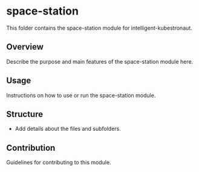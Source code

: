 # space-station

This folder contains the space-station module for intelligent-kubestronaut.

## Overview
Describe the purpose and main features of the space-station module here.

## Usage
Instructions on how to use or run the space-station module.

## Structure
- Add details about the files and subfolders.

## Contribution
Guidelines for contributing to this module.
